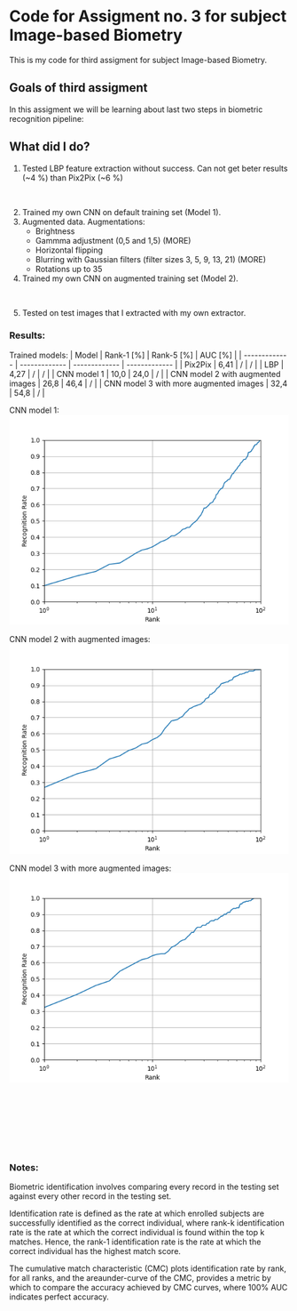 # Code for Assigment no. 3 for subject Image-based Biometry

This is my code for third assigment for subject Image-based Biometry.

## Goals of third assigment
In this assigment we will be learning about last two steps in biometric recognition pipeline:


## What did I do?
1. Tested LBP feature extraction without success. Can not get beter results (~4 %)  than Pix2Pix (~6 %) 
<br />

2. Trained my own CNN on default training set (Model 1).
3. Augmented data. Augmentations:
    - Brightness
    - Gammma adjustment (0,5 and 1,5) (MORE)
    - Horizontal flipping
    - Blurring with Gaussian filters (filter sizes 3, 5, 9, 13, 21)  (MORE)
    - Rotations up to 35
4. Trained my own CNN on augmented training set (Model 2).
<br />

5. Tested on test images that I extracted with my own extractor.

### Results:
Trained models:
| Model  | Rank-1 [%] | Rank-5 [%] | AUC [%] |
| ------------- | ------------- | ------------- | ------------- |
| Pix2Pix | 6,41 | / | / |
| LBP | 4,27 | / | / |
| CNN model 1 | 10,0 | 24,0 | / |
| CNN model 2 with augmented images | 26,8 | 46,4 | / |
| CNN model 3 with more augmented images | 32,4 | 54,8 | / |

CNN model 1:
![alt text](https://github.com/Kami0n/SB-Assigment-3/blob/main/results/model_1_CMC.png?raw=true)

CNN model 2 with augmented images:
![alt text](https://github.com/Kami0n/SB-Assigment-3/blob/main/results/model_2_augmented_CMC.png?raw=true)

CNN model 3 with more augmented images:
![alt text](https://github.com/Kami0n/SB-Assigment-3/blob/main/results/model_3_augmented_CMC.png?raw=true)




<br /><br /><br /><br /><br /><br />

### Notes:
Biometric identification involves comparing every record in the testing set against every other record in the testing set.

Identification rate is defined as the rate at which enrolled subjects are successfully identified as the correct individual,
where rank-k identification rate is the rate at which the correct individual is found within the top k matches.
Hence, the rank-1 identification rate is the rate at which the correct individual has the highest match score.

The cumulative match characteristic (CMC) plots identification rate by rank, for all ranks, and the areaunder-curve of the CMC, provides a metric by which to compare the accuracy achieved by CMC curves, where 100% AUC indicates perfect accuracy.